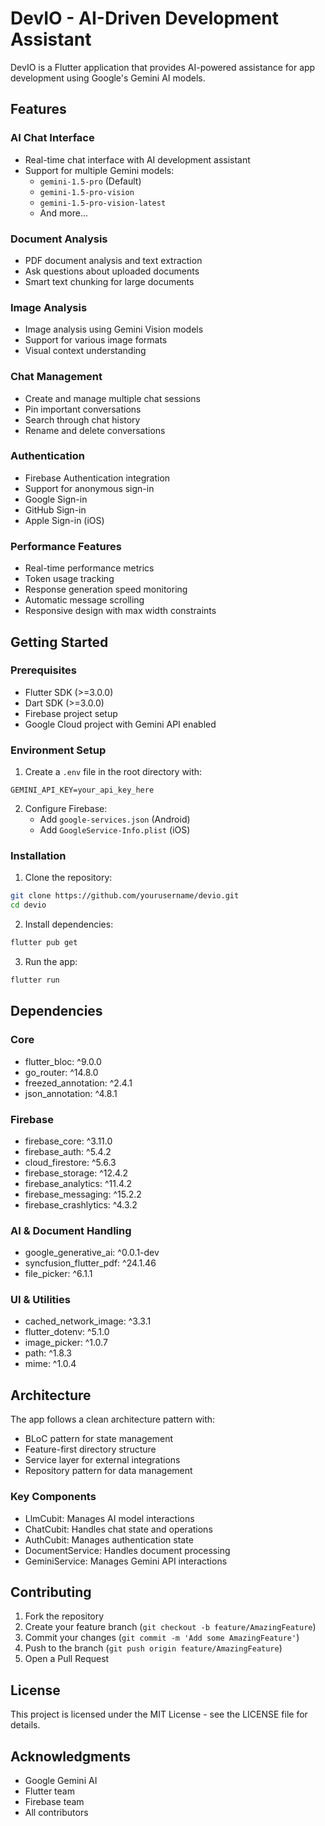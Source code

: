 # DevIO - AI-Driven Development Assistant

DevIO is a Flutter application that provides AI-powered assistance for app development using Google's Gemini AI models.

## Features

### AI Chat Interface
- Real-time chat interface with AI development assistant
- Support for multiple Gemini models:
  - `gemini-1.5-pro` (Default)
  - `gemini-1.5-pro-vision`
  - `gemini-1.5-pro-vision-latest`
  - And more...

### Document Analysis
- PDF document analysis and text extraction
- Ask questions about uploaded documents
- Smart text chunking for large documents

### Image Analysis
- Image analysis using Gemini Vision models
- Support for various image formats
- Visual context understanding

### Chat Management
- Create and manage multiple chat sessions
- Pin important conversations
- Search through chat history
- Rename and delete conversations

### Authentication
- Firebase Authentication integration
- Support for anonymous sign-in
- Google Sign-in
- GitHub Sign-in
- Apple Sign-in (iOS)

### Performance Features
- Real-time performance metrics
- Token usage tracking
- Response generation speed monitoring
- Automatic message scrolling
- Responsive design with max width constraints

## Getting Started

### Prerequisites
- Flutter SDK (>=3.0.0)
- Dart SDK (>=3.0.0)
- Firebase project setup
- Google Cloud project with Gemini API enabled

### Environment Setup
1. Create a `.env` file in the root directory with:
```
GEMINI_API_KEY=your_api_key_here
```

2. Configure Firebase:
   - Add `google-services.json` (Android)
   - Add `GoogleService-Info.plist` (iOS)

### Installation

1. Clone the repository:
```bash
git clone https://github.com/yourusername/devio.git
cd devio
```

2. Install dependencies:
```bash
flutter pub get
```

3. Run the app:
```bash
flutter run
```

## Dependencies

### Core
- flutter_bloc: ^9.0.0
- go_router: ^14.8.0
- freezed_annotation: ^2.4.1
- json_annotation: ^4.8.1

### Firebase
- firebase_core: ^3.11.0
- firebase_auth: ^5.4.2
- cloud_firestore: ^5.6.3
- firebase_storage: ^12.4.2
- firebase_analytics: ^11.4.2
- firebase_messaging: ^15.2.2
- firebase_crashlytics: ^4.3.2

### AI & Document Handling
- google_generative_ai: ^0.0.1-dev
- syncfusion_flutter_pdf: ^24.1.46
- file_picker: ^6.1.1

### UI & Utilities
- cached_network_image: ^3.3.1
- flutter_dotenv: ^5.1.0
- image_picker: ^1.0.7
- path: ^1.8.3
- mime: ^1.0.4

## Architecture

The app follows a clean architecture pattern with:
- BLoC pattern for state management
- Feature-first directory structure
- Service layer for external integrations
- Repository pattern for data management

### Key Components
- LlmCubit: Manages AI model interactions
- ChatCubit: Handles chat state and operations
- AuthCubit: Manages authentication state
- DocumentService: Handles document processing
- GeminiService: Manages Gemini API interactions

## Contributing

1. Fork the repository
2. Create your feature branch (`git checkout -b feature/AmazingFeature`)
3. Commit your changes (`git commit -m 'Add some AmazingFeature'`)
4. Push to the branch (`git push origin feature/AmazingFeature`)
5. Open a Pull Request

## License

This project is licensed under the MIT License - see the LICENSE file for details.

## Acknowledgments
- Google Gemini AI
- Flutter team
- Firebase team
- All contributors
